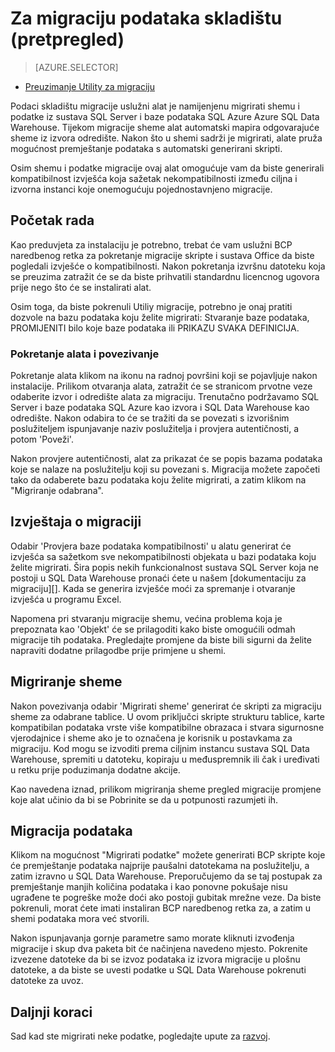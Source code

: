 <properties
   pageTitle="Migracija: Podataka skladištu Utility za migraciju | Microsoft Azure"
   description="Migrirati u SQL Data Warehouse."
   services="sql-data-warehouse"
   documentationCenter="NA"
   authors="lodipalm"
   manager="barbkess"
   editor=""/>

<tags
   ms.service="sql-data-warehouse"
   ms.devlang="NA"
   ms.topic="article"
   ms.tgt_pltfrm="NA"
   ms.workload="data-services"
   ms.date="08/08/2016"
   ms.author="lodipalm;barbkess;sonyama"/>


# <a name="data-warehouse-migration-utility-preview"></a>Za migraciju podataka skladištu (pretpregled)

> [AZURE.SELECTOR]
- [Preuzimanje Utility za migraciju][]

Podaci skladištu migracije uslužni alat je namijenjenu migrirati shemu i podatke iz sustava SQL Server i baze podataka SQL Azure Azure SQL Data Warehouse. Tijekom migracije sheme alat automatski mapira odgovarajuće sheme iz izvora odredište. Nakon što u shemi sadrži je migrirati, alate pruža mogućnost premještanje podataka s automatski generirani skripti.

Osim shemu i podatke migracije ovaj alat omogućuje vam da biste generirali kompatibilnost izvješća koja sažetak nekompatibilnosti između ciljna i izvorna instanci koje onemogućuju pojednostavnjeno migracije.

## <a name="get-started"></a>Početak rada
Kao preduvjeta za instalaciju je potrebno, trebat će vam uslužni BCP naredbenog retka za pokretanje migracije skripte i sustava Office da biste pogledali izvješće o kompatibilnosti. Nakon pokretanja izvršnu datoteku koja se preuzima zatražit će se da biste prihvatili standardnu licencnog ugovora prije nego što će se instalirati alat.

Osim toga, da biste pokrenuli Utiliy migracije, potrebno je onaj pratiti dozvole na bazu podataka koju želite migrirati: Stvaranje baze podataka, PROMIJENITI bilo koje baze podataka ili PRIKAZU SVAKA DEFINICIJA.

### <a name="launching-the-tool-and-connecting"></a>Pokretanje alata i povezivanje
Pokretanje alata klikom na ikonu na radnoj površini koji se pojavljuje nakon instalacije. Prilikom otvaranja alata, zatražit će se stranicom prvotne veze odaberite izvor i odredište alata za migraciju. Trenutačno podržavamo SQL Server i baze podataka SQL Azure kao izvora i SQL Data Warehouse kao odredište. Nakon odabira to će se tražiti da se povezati s izvorišnim poslužiteljem ispunjavanje naziv poslužitelja i provjera autentičnosti, a potom 'Poveži'.

Nakon provjere autentičnosti, alat za prikazat će se popis bazama podataka koje se nalaze na poslužitelju koji su povezani s. Migracija možete započeti tako da odaberete bazu podataka koju želite migrirati, a zatim klikom na "Migriranje odabrana".

## <a name="migration-report"></a>Izvještaja o migraciji
Odabir 'Provjera baze podataka kompatibilnosti' u alatu generirat će izvješća sa sažetkom sve nekompatibilnosti objekata u bazi podataka koju želite migrirati. Šira popis nekih funkcionalnost sustava SQL Server koja ne postoji u SQL Data Warehouse pronaći ćete u našem [dokumentaciju za migraciju][]. Kada se generira izvješće moći za spremanje i otvaranje izvješća u programu Excel.

Napomena pri stvaranju migracije shemu, većina problema koja je prepoznata kao 'Objekt' će se prilagoditi kako biste omogućili odmah migracije tih podataka. Pregledajte promjene da biste bili sigurni da želite napraviti dodatne prilagodbe prije primjene u shemi.

## <a name="migrate-schema"></a>Migriranje sheme

Nakon povezivanja odabir 'Migrirati sheme' generirat će skripti za migraciju sheme za odabrane tablice. U ovom priključci skripte strukturu tablice, karte kompatibilan podataka vrste više kompatibilne obrazaca i stvara sigurnosne vjerodajnice i sheme ako je to označena je korisnik u postavkama za migraciju. Kod mogu se izvoditi prema ciljnim instancu sustava SQL Data Warehouse, spremiti u datoteku, kopiraju u međuspremnik ili čak i uređivati u retku prije poduzimanja dodatne akcije.  

Kao navedena iznad, prilikom migriranja sheme pregled migracije promjene koje alat učinio da bi se Pobrinite se da u potpunosti razumjeti ih.  

## <a name="migrate-data"></a>Migracija podataka

Klikom na mogućnost "Migrirati podatke" možete generirati BCP skripte koje će premještanje podataka najprije paušalni datotekama na poslužitelju, a zatim izravno u SQL Data Warehouse. Preporučujemo da se taj postupak za premještanje manjih količina podataka i kao ponovne pokušaje nisu ugrađene te pogreške može doći ako postoji gubitak mrežne veze. Da biste pokrenuli, morat ćete imati instaliran BCP naredbenog retka za, a zatim u shemi podataka mora već stvorili.

Nakon ispunjavanja gornje parametre samo morate kliknuti izvođenja migracije i skup dva paketa bit će načinjena navedeno mjesto. Pokrenite izvezene datoteke da bi se izvoz podataka iz izvora migracije u plošnu datoteke, a da biste se uvesti podatke u SQL Data Warehouse pokrenuti datoteke za uvoz.

## <a name="next-steps"></a>Daljnji koraci
Sad kad ste migrirati neke podatke, pogledajte upute za [razvoj][].

<!--Image references-->

<!--Article references-->
[Dokumentacija za migraciju]: sql-data-warehouse-overview-migrate.md
[razvoj]: sql-data-warehouse-overview-develop.md

<!--Other Web references--> 
[Preuzimanje Utility za migraciju]: https://migrhoststorage.blob.core.windows.net/sqldwsample/DataWarehouseMigrationUtility.zip
